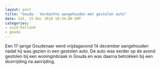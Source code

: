 ```yaml
---
layout: post
title: "Gouda - Verdachte aangehouden met gestolen auto"
date: Sat, 15 Dec 2018 10:34:00 GMT
categories: 
- zuid-holland 
- gouda 
---
```


Een 17-jarige Goudenaar werd vrijdagavond 14 december aangehouden nadat hij was gezien in een gestolen auto. De auto was eerder op de avond gestolen bij een woninginbraak in Gouda en was daarna betrokken bij een doorrijding na aanrijding.
